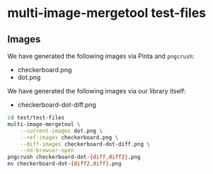 # multi-image-mergetool test-files
## Images
We have generated the following images via Pinta and `pngcrush`:

- checkerboard.png
- dot.png

We have generated the following images via our library itself:

- checkerboard-dot-diff.png

```bash
cd test/test-files
multi-image-mergetool \
    --current-images dot.png \
    --ref-images checkerboard.png \
    --diff-images checkerboard-dot-diff.png \
    --no-browser-open
pngcrush checkerboard-dot-{diff,diff2}.png
mv checkerboard-dot-{diff2,diff}.png
```
